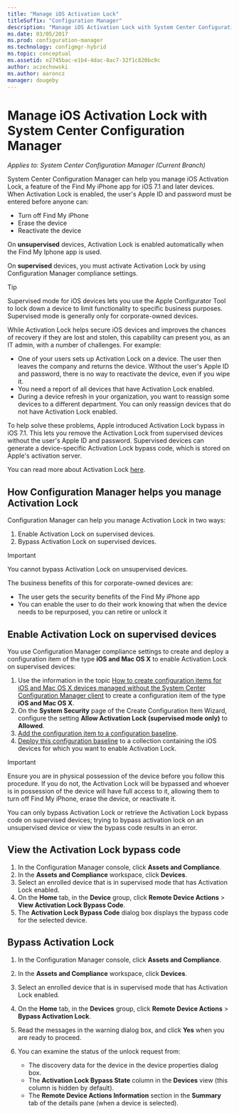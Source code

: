```yaml
---
title: "Manage iOS Activation Lock"
titleSuffix: "Configuration Manager"
description: "Manage iOS Activation Lock with System Center Configuration Manager."
ms.date: 03/05/2017
ms.prod: configuration-manager
ms.technology: configmgr-hybrid
ms.topic: conceptual
ms.assetid: e2745bac-e1b4-4dac-8ac7-32f1c820bc9c
author: aczechowski
ms.author: aaroncz
manager: dougeby
---
```

# Manage iOS Activation Lock with System Center Configuration Manager

*Applies to: System Center Configuration Manager (Current Branch)*


System Center Configuration Manager can help you manage iOS Activation Lock, a feature of the Find My iPhone app for iOS 7.1 and later devices. When Activation Lock is enabled, the user's Apple ID and password must be entered before anyone can:

- Turn off Find My iPhone
- Erase the device
- Reactivate the device

On **unsupervised** devices, Activation Lock is enabled automatically when the Find My Iphone app is used.

On **supervised** devices, you must activate Activation Lock by using Configuration Manager compliance settings.

> [!TIP]
> Supervised mode for iOS devices lets you use the Apple Configurator Tool to lock down a device to limit functionality to specific business purposes. Supervised mode is generally only for corporate-owned devices.

While Activation Lock helps secure iOS devices and improves the chances of recovery if they are lost and stolen, this capability can present you, as an IT admin, with a number of challenges. For example:

- One of your users sets up Activation Lock on a device. The user then leaves the company and returns the device. Without the user's Apple ID and password, there is no way to reactivate the device, even if you wipe it.
- You need a report of all devices that have Activation Lock enabled.
- During a device refresh in your organization, you want to reassign some devices to a different department. You can only reassign devices that do not have Activation Lock enabled.


To help solve these problems, Apple introduced Activation Lock bypass in iOS 7.1. This lets you remove the Activation Lock from supervised devices without the user's Apple ID and password. Supervised devices can generate a device-specific Activation Lock bypass code, which is stored on Apple's activation server.

You can read more about Activation Lock [here](https://support.apple.com/HT201365).

## How Configuration Manager helps you manage Activation Lock

Configuration Manager can help you manage Activation Lock in two ways:

1. Enable Activation Lock on supervised devices.
2. Bypass Activation Lock on supervised devices.

> [!IMPORTANT]
> You cannot bypass Activation Lock on unsupervised devices.

The business benefits of this for corporate-owned devices are:



- The user gets the security benefits of the Find My iPhone app
- You can enable the user to do their work knowing that when the device needs to be repurposed, you can retire or unlock it


## Enable Activation Lock on supervised devices

You use Configuration Manager compliance settings to create and deploy a configuration item of the type **iOS and Mac OS X** to enable Activation Lock on supervised devices:

1. Use the information in the topic [How to create configuration items for iOS and Mac OS X devices managed without the System Center Configuration Manager client](/sccm/compliance/deploy-use/create-configuration-items-for-ios-and-mac-os-x-devices-managed-without-the-client) to create a configuration item of the type **iOS and Mac OS X**.
2. On the **System Security** page of the Create Configuration Item Wizard, configure the setting **Allow Activation Lock (supervised mode only)** to **Allowed**.
3. [Add the configuration item to a configuration baseline](/sccm/compliance/deploy-use/create-configuration-baselines).
4. [Deploy this configuration baseline](/sccm/compliance/deploy-use/deploy-configuration-baselines) to a collection containing the iOS devices for which you want to enable Activation Lock.

> [!IMPORTANT]
> Ensure you are in physical possession of the device before you follow this procedure. If you do not, the Activation Lock will be bypassed and whoever is in possession of the device will have full access to it, allowing them to turn off Find My iPhone, erase the device, or reactivate it.

You can only bypass Activation Lock or retrieve the Activation Lock bypass code on supervised devices; trying to bypass activation lock on an unsupervised device or view the bypass code results in an error.



## View the Activation Lock bypass code

1. In the Configuration Manager console, click **Assets and Compliance**.
2. In the **Assets and Compliance** workspace, click **Devices**.
3. Select an enrolled device that is in supervised mode that has Activation Lock enabled.
4. On the **Home** tab, in the **Device** group, click **Remote Device Actions** > **View Activation Lock Bypass Code**.
5. The **Activation Lock Bypass Code** dialog box displays the bypass code for the selected device.

## Bypass Activation Lock

1. In the Configuration Manager console, click **Assets and Compliance**.
2. In the **Assets and Compliance** workspace, click **Devices**.
3. Select an enrolled device that is in supervised mode that has Activation Lock enabled.
3. On the **Home** tab, in the **Devices** group, click **Remote Device Actions** > **Bypass Activation Lock**.
5. Read the messages in the warning dialog box, and click **Yes** when you are ready to proceed.
6. You can examine the status of the unlock request from:

	- The discovery data for the device in the device properties dialog box.
	- The **Activation Lock Bypass State** column in the **Devices** view (this column is hidden by default).
	- The **Remote Device Actions Information** section in the **Summary** tab of the details pane (when a device is selected).
